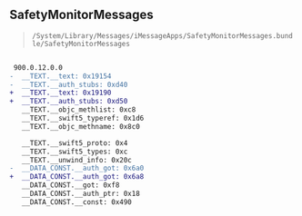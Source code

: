 ## SafetyMonitorMessages

> `/System/Library/Messages/iMessageApps/SafetyMonitorMessages.bundle/SafetyMonitorMessages`

```diff

 900.0.12.0.0
-  __TEXT.__text: 0x19154
-  __TEXT.__auth_stubs: 0xd40
+  __TEXT.__text: 0x19190
+  __TEXT.__auth_stubs: 0xd50
   __TEXT.__objc_methlist: 0xc8
   __TEXT.__swift5_typeref: 0x1d6
   __TEXT.__objc_methname: 0x8c0

   __TEXT.__swift5_proto: 0x4
   __TEXT.__swift5_types: 0xc
   __TEXT.__unwind_info: 0x20c
-  __DATA_CONST.__auth_got: 0x6a0
+  __DATA_CONST.__auth_got: 0x6a8
   __DATA_CONST.__got: 0xf8
   __DATA_CONST.__auth_ptr: 0x18
   __DATA_CONST.__const: 0x490

```
